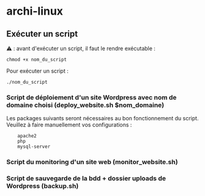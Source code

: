 # archi-linux

## Exécuter un script
:warning: : avant d'exécuter un script, il faut le rendre exécutable :
```
chmod +x nom_du_script
```

Pour exécuter un script : 
```
./nom_du_script
```
### Script de déploiement d'un site Wordpress avec nom de domaine choisi (deploy_website.sh $nom_domaine)
Les packages suivants seront nécessaires au bon fonctionnement du script. Veuillez à faire manuellement vos configurations :
```
    apache2
    php
    mysql-server
```

### Script du monitoring d'un site web (monitor_website.sh)


### Script de sauvegarde de la bdd + dossier uploads de Wordpress (backup.sh)
